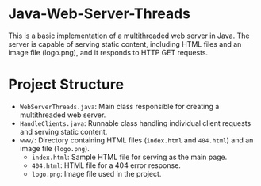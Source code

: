 # Java-Web-Server-Threads
This is a basic implementation of a multithreaded web server in Java. The server is capable of serving static content, including HTML files and an image file (logo.png), and it responds to HTTP GET requests.

# Project Structure

- `WebServerThreads.java`: Main class responsible for creating a multithreaded web server.
- `HandleClients.java`: Runnable class handling individual client requests and serving static content.
- `www/`: Directory containing HTML files (`index.html` and `404.html`) and an image file (`logo.png`).
  - `index.html`: Sample HTML file for serving as the main page.
  - `404.html`: HTML file for a 404 error response.
  - `logo.png`: Image file used in the project.

